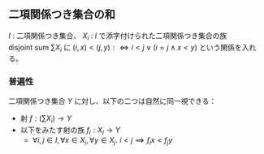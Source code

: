 ## 二項関係つき集合の和
$I$ : 二項関係つき集合、
$X_i$ : $I$ で添字付けられた二項関係つき集合の族  
disjoint sum $\sum X_i$ に $(i,x)<(j,y):\iff i< j\lor (i=j \land x< y)$ という関係を入れる。
### 普遍性
二項関係つき集合 $Y$ に対し、以下の二つは自然に同一視できる：
- 射 $f:(\sum X_i)\to Y$
- 以下をみたす射の族 $f_i:X_i\to Y$
  - $\forall i,j\in I,\forall x\in X_i,\forall y\in X_j.\ i< j\implies f_ix< f_jy$
